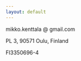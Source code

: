 ```yaml
---
layout: default
---
```



<p style="text-align: center;">


mikko.kenttala @ gmail.com <br/>

PL 3, 90571 Oulu, Finland<br/>

FI3350696-4

</p>
